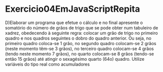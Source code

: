 # Exercicio04EmJavaScriptRepita
 D)Elaborar um programa que efetue o cálculo e no final apresente o somatório do número de grãos de trigo que se pode obter num tabuleiro de xadrez, obedecendo 
à seguinte regra: colocar um grão de trigo no primeiro quadro e nos quadros seguintes o dobro do quadro anterior. Ou seja, no primeiro quadro coloca-se 1 grão,
no segundo quadro colocam-se 2 grãos (neste momento têm-se 3 grãos), no  terceiro  quadro  colocam-se  4  grãos  (tendo  neste momento  7  grãos),  no  quarto 
colocam-se  8 grãos  (tendo-se  então  15  grãos)  até  atingir  o  sexagésimo  quarto  (64o)  quadro.  Utilize  variáveis  do tipo real como acumuladores   
